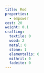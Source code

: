 ```yaml
---
title: Rod
properties:
  - empower
cost: 20
weight: 0.1
crafting:
  textile: 0
  wood: 2
  metal: 0
  stone: 1
  elementalis: 0
  mithril: 0
  fadeite: 0
---
```


